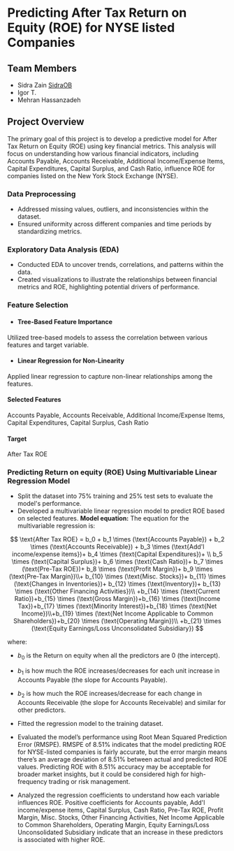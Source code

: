 # Predicting After Tax Return on Equity (ROE) for NYSE listed Companies 

## Team Members

- Sidra Zain [SidraOB](https://github.com/SidraOB)
- Igor T.
- Mehran Hassanzadeh

## Project Overview

The primary goal of this project is to develop a predictive model for After Tax Return on Equity (ROE) using key financial metrics. This analysis will focus on understanding how various financial indicators, including Accounts Payable, Accounts Receivable, Additional Income/Expense Items, Capital Expenditures, Capital Surplus, and Cash Ratio, influence ROE for companies listed on the New York Stock Exchange (NYSE).

### Data Preprocessing

- Addressed missing values, outliers, and inconsistencies within the dataset.
- Ensured uniformity across different companies and time periods by standardizing metrics.

### Exploratory Data Analysis (EDA)

- Conducted EDA to uncover trends, correlations, and patterns within the data.
- Created visualizations to illustrate the relationships between financial metrics and ROE, highlighting potential drivers of performance.

### Feature Selection

- #### Tree-Based Feature Importance
Utilized tree-based models to assess the correlation between various features and target variable.
- #### Linear Regression for Non-Linearity
Applied linear regression to capture non-linear relationships among the features.

#### Selected Features 

Accounts Payable, Accounts Receivable, Additional Income/Expense Items, Capital Expenditures, Capital Surplus, Cash Ratio

#### Target
After Tax ROE

### Predicting Return on equity (ROE) Using Multivariable Linear Regression Model

- Split the dataset into 75% training and 25% test sets to evaluate the model's performance.
- Developed a multivariable linear regression model to predict ROE based on selected features.
**Model equation:** The equation for the multivariable regression is:

$$
\text{After Tax ROE} = b_0 + b_1 \times (\text{Accounts Payable}) + b_2 \times (\text{Accounts Receivable}) + b_3 \times (\text{Add'l income/expense items})+ b_4 \times (\text{Capital Expenditures})+ \\ 
b_5 \times (\text{Capital Surplus})+ b_6 \times (\text{Cash Ratio})+ b_7 \times (\text{Pre-Tax ROE})+ b_8 \times (\text{Profit Margin})+ b_9 \times (\text{Pre-Tax Margin})\\+ b_{10} \times (\text{Misc. Stocks})+ b_{11} \times (\text{Changes in Inventories})+ b_{12} \times (\text{Inventory})+ b_{13} \times (\text{Other Financing Activities})\\ +b_{14} \times (\text{Current Ratio})+b_{15} \times (\text{Gross Margin})+b_{16} \times (\text{Income Tax})+b_{17} \times (\text{Minority Interest})+b_{18} \times (\text{Net Income})\\+b_{19} \times (\text{Net Income Applicable to Common Shareholders})+b_{20} \times (\text{Operating Margin})\\ +b_{21} \times (\text{Equity Earnings/Loss Unconsolidated Subsidiary})
$$

where:

- $b_0$ is the Return on equity when all the predictors are 0 (the intercept).
- $b_1$ is how much the ROE increases/decreases for each unit increase in Accounts Payable (the slope for Accounts Payable).
- $b_2$ is how much the ROE increases/decrease for each change in Accounts Receivable (the slope for Accounts Receivable) and similar for other predictors.

- Fitted the regression model to the training dataset.

- Evaluated the model’s performance using Root Mean Squared Prediction Error (RMSPE). RMSPE of 8.51% indicates that the model predicting ROE for NYSE-listed companies is fairly accurate, but the error margin means there’s an average deviation of 8.51% between actual and predicted ROE values. Predicting ROE with 8.51% accuracy may be acceptable for broader market insights, but it could be considered high for high-frequency trading or risk management.

- Analyzed the regression coefficients to understand how each variable influences ROE. Positive coefficients for Accounts payable, Add'l income/expense items, Capital Surplus, Cash Ratio, Pre-Tax ROE, Profit Margin, Misc. Stocks, Other Financing Activities, Net Income Applicable to Common Shareholders, Operating Margin, Equity Earnings/Loss Unconsolidated Subsidiary indicate that an increase in these predictors is associated with higher ROE.
